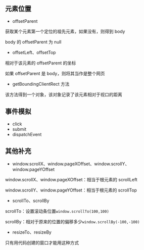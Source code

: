 ## 元素位置

- offsetParent

获取某个元素第一个定位的祖先元素，如果没有，则得到 body

body 的 offsetParent 为 null

- offsetLeft、offsetTop

相对于该元素的 offsetParent 的坐标

如果 offsetParent 是 body，则将其当作是整个网页

- getBoundingClientRect 方法

该方法得到一个对象，该对象记录了该元素相对于视口的距离

## 事件模拟

- click
- submit
- dispatchEvent

## 其他补充

- window.scrollX、window.pageXOffset、window.scrollY、window.pageYOffset

window.scrollX、window.pageXOffset：相当于根元素的 scrollLeft

window.scrollY、window.pageYOffset：相当于根元素的 scrollTop

- scrollTo、scrollBy

scrollTo：设置滚动条位置`window.scrollTo(100,100)`

scrollBy：相对于原来的位置的偏移多少`window.scrollBy(-100,-100)`

- resizeTo、resizeBy

只有用代码创建的窗口才能用这种方式
